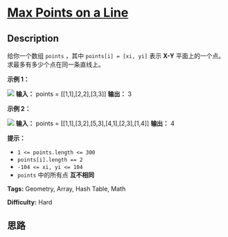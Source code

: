 # [Max Points on a Line][title]

## Description

给你一个数组 `points` ，其中 `points[i] = [xi, yi]` 表示 **X-Y** 平面上的一个点。求最多有多少个点在同一条直线上。

**示例 1：**

![](https://assets.leetcode.com/uploads/2021/02/25/plane1.jpg)
            **输入：** points = [[1,1],[2,2],[3,3]]    **输出：** 3    

**示例 2：**

![](https://assets.leetcode.com/uploads/2021/02/25/plane2.jpg)
            **输入：** points = [[1,1],[3,2],[5,3],[4,1],[2,3],[1,4]]    **输出：** 4    

**提示：**

  * `1 <= points.length <= 300`
  * `points[i].length == 2`
  * `-104 <= xi, yi <= 104`
  * `points` 中的所有点 **互不相同**


**Tags:** Geometry, Array, Hash Table, Math

**Difficulty:** Hard

## 思路

[title]: https://leetcode-cn.com/problems/max-points-on-a-line
